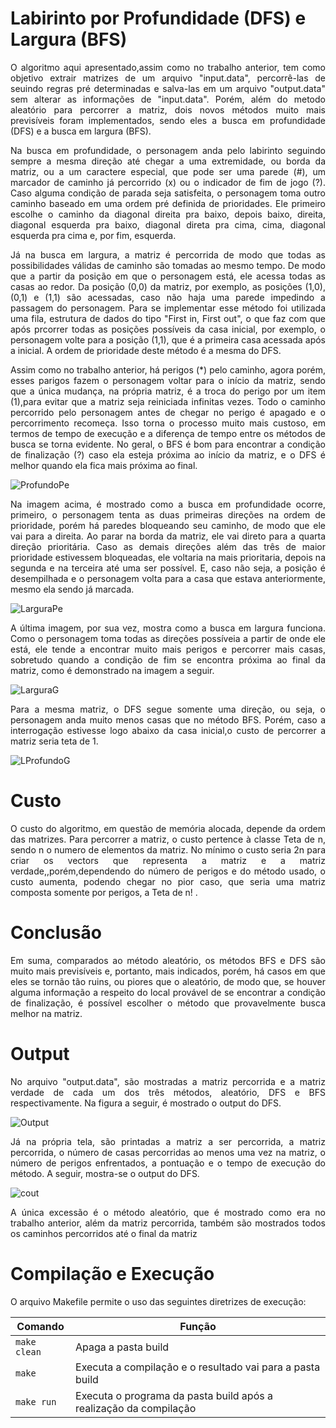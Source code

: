 # Labirinto por Profundidade (DFS) e Largura (BFS)
<p align="justify">
	O algoritmo aqui apresentado,assim como no trabalho anterior, tem como objetivo extrair matrizes de um arquivo "input.data", percorrê-las de seuindo regras pré determinadas e salva-las em um arquivo "output.data" sem alterar as informações de "input.data". Porém, além do metodo aleatório para percorrer a matriz, dois novos métodos muito mais previsíveis foram implementados, sendo eles a busca em profundidade (DFS) e a busca em largura (BFS). 
</p>
<p align="justify">
	Na busca em profundidade, o personagem anda pelo labirinto seguindo sempre a mesma direção até chegar a uma extremidade, ou borda da matriz, ou a um caractere especial, que pode ser uma parede (#), um marcador de caminho já percorrido (x) ou o indicador de fim de jogo (?). Caso alguma condição de parada seja satisfeita, o personagem toma outro caminho baseado em uma ordem pré definida de prioridades. Ele primeiro escolhe o caminho da diagonal direita pra baixo, depois baixo, direita, diagonal esquerda pra baixo, diagonal direta pra cima, cima, diagonal esquerda pra cima e, por fim, esquerda.
</p>
<p align="justify">
	Já na busca em largura, a matriz é percorrida de modo que todas as possibilidades válidas de caminho são tomadas ao mesmo tempo. De modo que a partir da posição em que o personagem está, ele acessa todas as casas ao redor. Da posição (0,0) da matriz, por exemplo, as posições (1,0), (0,1) e (1,1) são acessadas, caso não haja uma parede impedindo a passagem do personagem. Para se implementar esse método foi utilizada uma fila, estrutura de dados do tipo "First in, First out", o que faz com que após prcorrer todas as posições possíveis da casa inicial, por exemplo, o personagem volte para a posição (1,1), que é a primeira casa acessada após a inicial. A ordem de prioridade deste método é a mesma do DFS.
</p>

<p align="justify">
	Assim como no trabalho anterior, há perigos (*) pelo caminho, agora porém, esses parigos fazem o personagem voltar para o início da matriz, sendo que a única mudança, na própria matriz, é a troca do perigo por um item (1),para evitar que a matriz seja reiniciada infinitas vezes. Todo o caminho percorrido pelo personagem antes de chegar no perigo é apagado e o percorrimento recomeça. Isso torna o processo muito mais custoso, em termos de tempo de execução e a diferença de tempo entre os métodos de busca se torna evidente. No geral, o BFS é bom para encontrar a condição de finalização (?) caso ela esteja próxima ao início da matriz, e o DFS é melhor quando ela fica mais próxima ao final.
</p>

![ProfundoPe](https://github.com/Eduardo-Rabelo/Trabalho3_AED__2023_Final/blob/main/ImagensTrabalho3_AED/ProfundoPe.png)

		
<p align="justify">	
	Na imagem acima, é mostrado como a busca em profundidade ocorre, primeiro, o personagem tenta as duas primeiras direções na ordem de prioridade, porém há paredes bloqueando seu caminho, de modo que ele vai para a direita. Ao parar na borda da matriz, ele vai direto para a quarta direção prioritária. Caso as demais direções além das três de maior prioridade estivessem bloqueadas, ele voltaria na mais prioritaria, depois na segunda e na terceira até uma ser possível. E, caso não seja, a posição é desempilhada e o personagem volta para a casa que estava anteriormente, mesmo ela sendo já marcada.
</p>

![LarguraPe](https://github.com/Eduardo-Rabelo/Trabalho3_AED__2023_Final/blob/main/ImagensTrabalho3_AED/LargoPe.png)

<p align="justify">
	A última imagem, por sua vez, mostra como a busca em largura funciona. Como o personagem toma todas as direções possíveia a partir de onde ele está, ele tende a encontrar muito mais perigos e percorrer mais casas, sobretudo quando a condição de fim se encontra próxima ao final da matriz, como é demonstrado na imagem a seguir. 
</p>

![LarguraG](https://github.com/Eduardo-Rabelo/Trabalho3_AED__2023_Final/blob/main/ImagensTrabalho3_AED/LarguraG.png)

<p align="justify">
	Para a mesma matriz, o DFS segue somente uma direção, ou seja, o personagem anda muito menos casas que no método BFS. Porém, caso a interrogação estivesse logo abaixo da casa inicial,o custo de percorrer a matriz seria teta de 1. 
</p>

![LProfundoG](https://github.com/Eduardo-Rabelo/Trabalho3_AED__2023_Final/blob/main/ImagensTrabalho3_AED/ProfundoG.png)
	
	
	
# Custo
<p align="justify">
	O custo do algoritmo, em questão de memória alocada, depende da ordem das matrizes. Para percorrer a matriz, o custo pertence à classe Teta de n, sendo n o numero de elementos da matriz. No mínimo o custo seria 2n para criar os vectors que representa a matriz e a matriz verdade,,porém,dependendo do número de perigos e do método usado, o custo aumenta, podendo chegar no pior caso, que seria uma matriz composta somente por perigos, a Teta de n! .
</p>


# Conclusão
<p align="justify">
	Em suma, comparados ao método aleatório, os métodos BFS e DFS são muito mais previsíveis e, portanto, mais indicados, porém, há casos em que eles se tornão tão ruins, ou piores que o aleatório, de modo que, se houver alguma informação a respeito do local provável de se encontrar a condição de finalização, é possível escolher o método que provavelmente busca melhor na matriz.
</p>	



# Output
<p align="justify">
No arquivo "output.data",  são mostradas a matriz percorrida e a matriz verdade de cada um dos três métodos, aleatório, DFS e BFS respectivamente. Na figura a seguir, é mostrado o output do DFS.
</p>	

![Output](https://github.com/Eduardo-Rabelo/Trabalho3_AED__2023_Final/blob/main/ImagensTrabalho3_AED/Output.png)

<p align="justify">
Já na própria tela, são printadas a matriz a ser percorrida, a matriz percorrida, o número de casas percorridas ao menos uma vez na matriz, o número de perigos enfrentados, a pontuação e o tempo de execução do método. A seguir, mostra-se o output do DFS.
</p>

![cout](https://github.com/Eduardo-Rabelo/Trabalho3_AED__2023_Final/blob/main/ImagensTrabalho3_AED/cout.png)

<p align="justify">
A única excessão é o método aleatório, que é mostrado como era no trabalho anterior, além da matriz percorrida, também são mostrados todos os caminhos percorridos até o final da matriz
</p>

# Compilação e Execução

<p align="justify">
O arquivo Makefile permite o uso das seguintes diretrizes de execução:
</p>


| Comando                |  Função                                                                                           |                     
| -----------------------| ------------------------------------------------------------------------------------------------- |
|  `make clean`          | Apaga a pasta build                                        |
|  `make`                | Executa a compilação e o resultado vai para a pasta build           |
|  `make run`            | Executa o programa da pasta build após a realização da compilação                                 |


